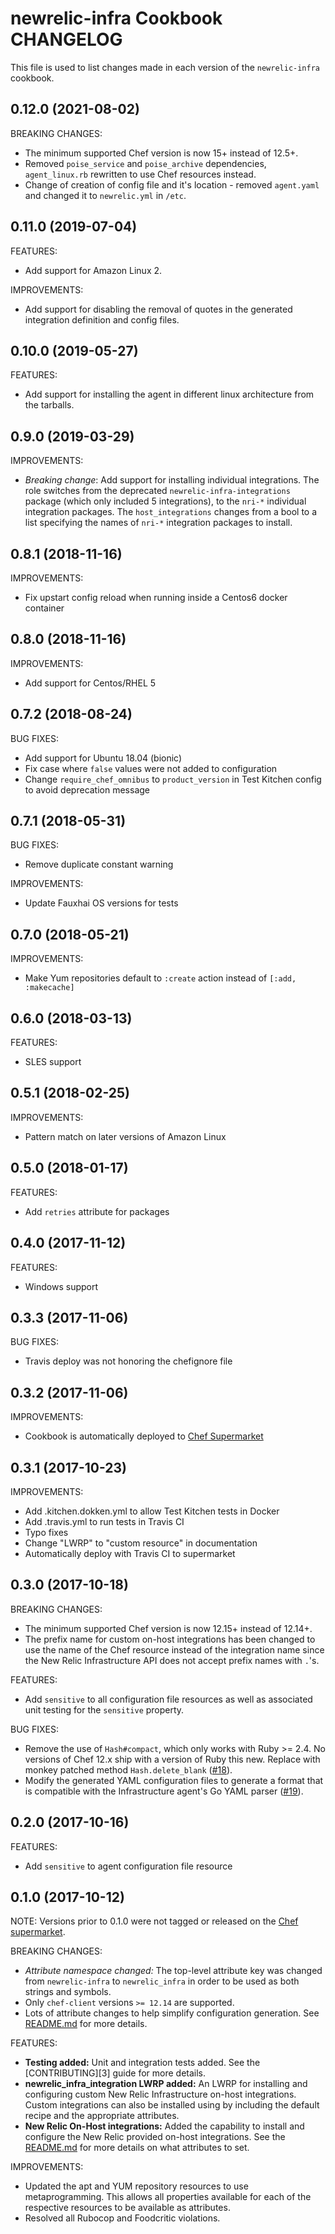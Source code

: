 # newrelic-infra Cookbook CHANGELOG

This file is used to list changes made in each version of the `newrelic-infra` cookbook.

## 0.12.0 (2021-08-02)

BREAKING CHANGES:

* The minimum supported Chef version is now 15+ instead of 12.5+.
* Removed `poise_service` and `poise_archive` dependencies, `agent_linux.rb` rewritten to use Chef resources instead.
* Change of creation of config file and it's location - removed `agent.yaml` and changed it to `newrelic.yml` in `/etc`.
## 0.11.0 (2019-07-04)

FEATURES:

* Add support for Amazon Linux 2. 

IMPROVEMENTS:

* Add support for disabling the removal of quotes in the generated 
  integration definition and config files.

## 0.10.0 (2019-05-27)

FEATURES:

* Add support for installing the agent in different linux architecture from the
  tarballs. 

## 0.9.0 (2019-03-29)

IMPROVEMENTS:

* *Breaking change*: Add support for installing individual integrations. The role
  switches from the deprecated `newrelic-infra-integrations` package (which
  only included 5 integrations), to the `nri-*` individual integration
  packages. The `host_integrations` changes from a bool to a list specifying
  the names of `nri-*` integration packages to install.


## 0.8.1 (2018-11-16)

IMPROVEMENTS:

* Fix upstart config reload when running inside a Centos6 docker container

## 0.8.0 (2018-11-16)

IMPROVEMENTS:

* Add support for Centos/RHEL 5

## 0.7.2 (2018-08-24)

BUG FIXES:

* Add support for Ubuntu 18.04 (bionic)
* Fix case where `false` values were not added to configuration
* Change `require_chef_omnibus` to `product_version` in Test Kitchen config to avoid deprecation message

## 0.7.1 (2018-05-31)

BUG FIXES:

* Remove duplicate constant warning

IMPROVEMENTS:

* Update Fauxhai OS versions for tests

## 0.7.0 (2018-05-21)

IMPROVEMENTS:

* Make Yum repositories default to `:create` action instead of `[:add, :makecache]`

## 0.6.0 (2018-03-13)

FEATURES:

* SLES support

## 0.5.1 (2018-02-25)

IMPROVEMENTS:

* Pattern match on later versions of Amazon Linux

## 0.5.0 (2018-01-17)

FEATURES:

* Add `retries` attribute for packages

## 0.4.0 (2017-11-12)

FEATURES:

* Windows support

## 0.3.3 (2017-11-06)

BUG FIXES:

* Travis deploy was not honoring the chefignore file

## 0.3.2 (2017-11-06)

IMPROVEMENTS:

* Cookbook is automatically deployed to [Chef Supermarket](https://supermarket.chef.io/cookbooks/newrelic-infra)

## 0.3.1 (2017-10-23)

IMPROVEMENTS:

* Add .kitchen.dokken.yml to allow Test Kitchen tests in Docker
* Add .travis.yml to run tests in Travis CI
* Typo fixes
* Change "LWRP" to "custom resource" in documentation
* Automatically deploy with Travis CI to supermarket

## 0.3.0 (2017-10-18)

BREAKING CHANGES:

* The minimum supported Chef version is now 12.15+ instead of 12.14+.
* The prefix name for custom on-host integrations has been changed to use the name of the Chef resource instead of the integration name since the New Relic Infrastructure API does not accept prefix names with `.`'s.

FEATURES:

* Add `sensitive` to all configuration file resources as well as associated unit testing for the `sensitive` property.

BUG FIXES:

* Remove the use of `Hash#compact`, which only works with Ruby >= 2.4. No versions of Chef 12.x ship with a version of Ruby this new. Replace with monkey patched method `Hash.delete_blank` ([#18](https://github.com/newrelic/infrastructure-agent-chef/issues/18)).
* Modify the generated YAML configuration files to generate a format that is compatible with the Infrastructure agent's Go YAML parser ([#19](https://github.com/newrelic/infrastructure-agent-chef/issues/19)).

## 0.2.0 (2017-10-16)

FEATURES:

* Add `sensitive` to agent configuration file resource

## 0.1.0 (2017-10-12)

NOTE: Versions prior to 0.1.0 were not tagged or released on the [Chef supermarket](https://supermarket.chef.io).

BREAKING CHANGES:

* *Attribute namespace changed:* The top-level attribute key was changed from `newrelic-infra` to `newrelic_infra` in order to be used as both strings and symbols.
* Only `chef-client` versions `>= 12.14` are supported.
* Lots of attribute changes to help simplify configuration generation. See [README.md](README.md) for more details.

FEATURES:

* **Testing added:** Unit and integration tests added. See the [CONTRIBUTING][3] guide for more details.
* **newrelic\_infra\_integration LWRP added:** An LWRP for installing and configuring custom New Relic Infrastructure on-host integrations. Custom integrations can also be installed using by including the default recipe and the appropriate attributes.
* **New Relic On-Host integrations:** Added the capability to install and configure the New Relic provided on-host integrations. See the [README.md](README.md) for more details on what attributes to set.

IMPROVEMENTS:

* Updated the apt and YUM repository resources to use metaprogramming. This allows all properties available for each of the respective resources to be available as attributes.
* Resolved all Rubocop and Foodcritic violations.
